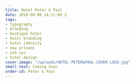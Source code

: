 ```yaml
---
title: Hotel Peter & Paul
date: 2018-09-06 14:11:00 Z
tags:
- typography
- branding
- boutique hotel
- hotel branding
- hotel identity
- new orleans
- ash nyc
- hotel design
cover-image: "/uploads/HOTEL-PETER&PAUL-COVER-LOGO.jpg"
small-text: Coming Soon
order-id: Peter & Paul
---
```


